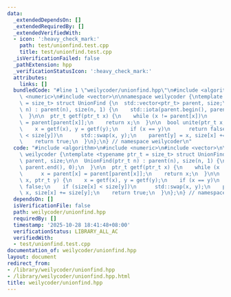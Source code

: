 ```yaml
---
data:
  _extendedDependsOn: []
  _extendedRequiredBy: []
  _extendedVerifiedWith:
  - icon: ':heavy_check_mark:'
    path: test/unionfind.test.cpp
    title: test/unionfind.test.cpp
  _isVerificationFailed: false
  _pathExtension: hpp
  _verificationStatusIcon: ':heavy_check_mark:'
  attributes:
    links: []
  bundledCode: "#line 1 \"weilycoder/unionfind.hpp\"\n#include <algorithm>\n#include\
    \ <numeric>\n#include <vector>\n\nnamespace weilycoder {\ntemplate <typename ptr_t\
    \ = size_t> struct UnionFind {\n  std::vector<ptr_t> parent, size;\n\n  UnionFind(ptr_t\
    \ n) : parent(n), size(n, 1) {\n    std::iota(parent.begin(), parent.end(), 0);\n\
    \  }\n\n  ptr_t getf(ptr_t x) {\n    while (x != parent[x])\n      x = parent[x]\
    \ = parent[parent[x]];\n    return x;\n  }\n\n  bool unite(ptr_t x, ptr_t y) {\n\
    \    x = getf(x), y = getf(y);\n    if (x == y)\n      return false;\n    if (size[x]\
    \ < size[y])\n      std::swap(x, y);\n    parent[y] = x, size[x] += size[y];\n\
    \    return true;\n  }\n};\n} // namespace weilycoder\n"
  code: "#include <algorithm>\n#include <numeric>\n#include <vector>\n\nnamespace\
    \ weilycoder {\ntemplate <typename ptr_t = size_t> struct UnionFind {\n  std::vector<ptr_t>\
    \ parent, size;\n\n  UnionFind(ptr_t n) : parent(n), size(n, 1) {\n    std::iota(parent.begin(),\
    \ parent.end(), 0);\n  }\n\n  ptr_t getf(ptr_t x) {\n    while (x != parent[x])\n\
    \      x = parent[x] = parent[parent[x]];\n    return x;\n  }\n\n  bool unite(ptr_t\
    \ x, ptr_t y) {\n    x = getf(x), y = getf(y);\n    if (x == y)\n      return\
    \ false;\n    if (size[x] < size[y])\n      std::swap(x, y);\n    parent[y] =\
    \ x, size[x] += size[y];\n    return true;\n  }\n};\n} // namespace weilycoder\n"
  dependsOn: []
  isVerificationFile: false
  path: weilycoder/unionfind.hpp
  requiredBy: []
  timestamp: '2025-10-28 18:41:48+08:00'
  verificationStatus: LIBRARY_ALL_AC
  verifiedWith:
  - test/unionfind.test.cpp
documentation_of: weilycoder/unionfind.hpp
layout: document
redirect_from:
- /library/weilycoder/unionfind.hpp
- /library/weilycoder/unionfind.hpp.html
title: weilycoder/unionfind.hpp
---
```

